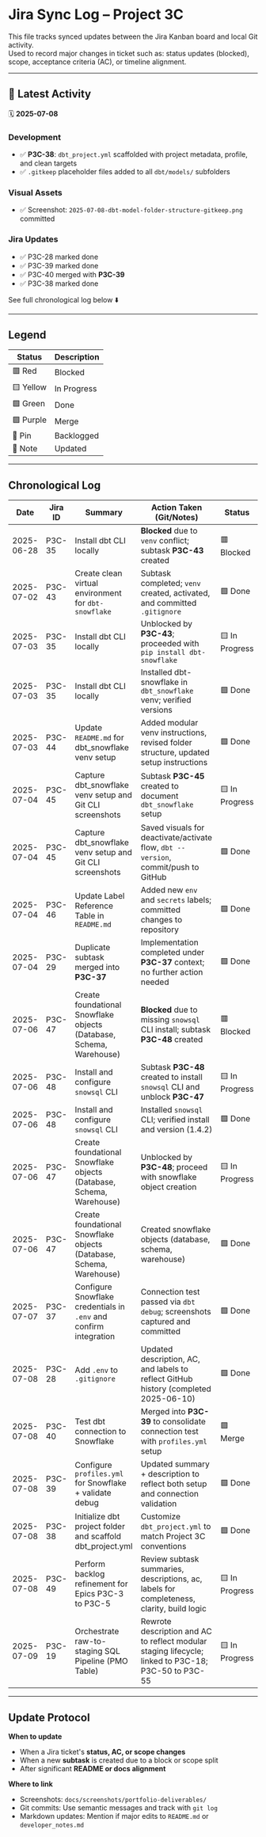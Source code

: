 # Jira Sync Log – Project 3C

This file tracks synced updates between the Jira Kanban board and local Git activity.  
Used to record major changes in ticket such as: status updates (blocked), scope, acceptance criteria (AC), or timeline alignment.

---

## 🔎 Latest Activity  
🗓️ **2025-07-08**  
### Development
- ✅ **P3C-38**: `dbt_project.yml` scaffolded with project metadata, profile, and clean targets
- ✅ `.gitkeep` placeholder files added to all `dbt/models/` subfolders

### Visual Assets
- ✅ Screenshot: `2025-07-08-dbt-model-folder-structure-gitkeep.png` committed

### Jira Updates
- ✅ P3C-28 marked done
- ✅ P3C-39 marked done
- ✅ P3C-40 merged with **P3C-39**
- ✅ P3C-38 marked done


See full chronological log below ⬇️

---

## Legend

| Status     | Description       |
|------------|-------------------|
| 🟥 Red     | Blocked           |
| 🟨 Yellow  | In Progress       |
| 🟩 Green   | Done              |
| 🟪 Purple  | Merge             |
| 📌 Pin     | Backlogged        |
| 📝 Note    | Updated           |

---

## Chronological Log

| Date        | Jira ID | Summary                                                  | Action Taken (Git/Notes)                                                                      | Status         |
|-------------|---------|----------------------------------------------------------|-----------------------------------------------------------------------------------------------|----------------|
| 2025-06-28  | P3C-35  | Install dbt CLI locally                                  | **Blocked** due to `venv` conflict; subtask **P3C-43** created                                | 🟥 Blocked     |
| 2025-07-02  | P3C-43  | Create clean virtual environment for `dbt-snowflake`     | Subtask completed; `venv` created, activated, and committed `.gitignore`                      | 🟩 Done        |
| 2025-07-03  | P3C-35  | Install dbt CLI locally                                  | Unblocked by **P3C-43**; proceeded with `pip install dbt-snowflake`                           | 🟨 In Progress |
| 2025-07-03  | P3C-35  | Install dbt CLI locally                                  | Installed dbt-snowflake in `dbt_snowflake` venv; verified versions                            | 🟩 Done        |
| 2025-07-03  | P3C-44  | Update `README.md` for dbt_snowflake venv setup          | Added modular venv instructions, revised folder structure, updated setup instructions         | 🟩 Done        |
| 2025-07-04  | P3C-45  | Capture dbt_snowflake venv setup and Git CLI screenshots | Subtask **P3C-45** created to document `dbt_snowflake` setup                                  | 🟨 In Progress |
| 2025-07-04  | P3C-45  | Capture dbt_snowflake venv setup and Git CLI screenshots | Saved visuals for deactivate/activate flow, `dbt --version`, commit/push to GitHub            | 🟩 Done        |
| 2025-07-04  | P3C-46  | Update Label Reference Table in `README.md`              | Added new `env` and `secrets` labels; committed changes to repository                         | 🟩 Done        |
| 2025-07-04  | P3C-29  | Duplicate subtask merged into **P3C-37**                 | Implementation completed under **P3C-37** context; no further action needed                   | 🟩 Done        |
| 2025-07-06  | P3C-47  | Create foundational Snowflake objects (Database, Schema, Warehouse)| **Blocked** due to missing `snowsql` CLI install; subtask **P3C-48** created        | 🟥 Blocked     |
| 2025-07-06  | P3C-48  | Install and configure `snowsql` CLI                      | Subtask **P3C-48** created to install `snowsql` CLI and unblock **P3C-47**                    | 🟨 In Progress |
| 2025-07-06  | P3C-48  | Install and configure `snowsql` CLI                      | Installed `snowsql` CLI; verified install and version (1.4.2)                                 | 🟩 Done        |
| 2025-07-06  | P3C-47  | Create foundational Snowflake objects (Database, Schema, Warehouse)| Unblocked by **P3C-48**; proceed with snowflake object creation                     | 🟨 In Progress | 
| 2025-07-06  | P3C-47  | Create foundational Snowflake objects (Database, Schema, Warehouse)| Created snowflake objects (database, schema, warehouse)                             | 🟩 Done        |
| 2025-07-07  | P3C-37  | Configure Snowflake credentials in `.env` and confirm integration | Connection test passed via `dbt debug`; screenshots captured and committed           | 🟩 Done        |
| 2025-07-08  | P3C-28  | Add `.env` to `.gitignore`                               | Updated description, AC, and labels to reflect GitHub history (completed 2025-06-10)          | 🟩 Done        |
| 2025-07-08  | P3C-40  | Test dbt connection to Snowflake                         | Merged into **P3C-39** to consolidate connection test with `profiles.yml` setup               | 🟪 Merge       |
| 2025-07-08  | P3C-39  | Configure `profiles.yml` for Snowflake + validate debug  | Updated summary + description to reflect both setup and connection validation                 | 🟩 Done        |
| 2025-07-08  | P3C-38  | Initialize dbt project folder and scaffold dbt_project.yml | Customize `dbt_project.yml` to match Project 3C conventions                                 | 🟩 Done        |
| 2025-07-08  | P3C-49  | Perform backlog refinement for Epics P3C-3 to P3C-5      | Review subtask summaries, descriptions, ac, labels for completeness, clarity, build logic     | 🟨 In Progress |
| 2025-07-09  | P3C-19  | Orchestrate raw-to-staging SQL Pipeline (PMO Table)      | Rewrote description and AC to reflect modular staging lifecycle; linked to P3C-18; P3C-50 to P3C-55 | 🟨 In Progress |

---

## Update Protocol

**When to update**
- When a Jira ticket's **status, AC, or scope changes**
- When a new **subtask** is created due to a block or scope split
- After significant **README or docs alignment**

**Where to link**
- Screenshots: `docs/screenshots/portfolio-deliverables/`
- Git commits: Use semantic messages and track with `git log`
- Markdown updates: Mention if major edits to `README.md` or `developer_notes.md`

